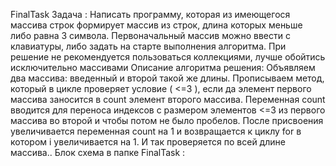 FinalTask
Задача :
Написать программу, которая из имеющегося массива строк формирует массив из строк, длина которых меньше либо равна 3 символа. Первоначальный массив можно ввести с клавиатуры, либо задать на старте выполнения алгоритма. При решение не рекомендуется пользоваться коллекциями, лучше обойтись исключительно массивами
Описание алгоритма решения:
Объявляем два массива: введенный и второй такой же длины. Прописываем метод,  который  в цикле проверяет условие ( <=3 ), если да элемент первого массива заносится в count элемент второго массива. Переменная count вводится для переноса индексов с размером элементов <=3 из первого массива во второй и чтобы потом не было пробелов. После присвоения увеличивается переменная count на 1 и возвращается к циклу for в котором i увеличивается на 1. И так проверяется по всей длине массива..
Блок схема в папке FinalTask :

